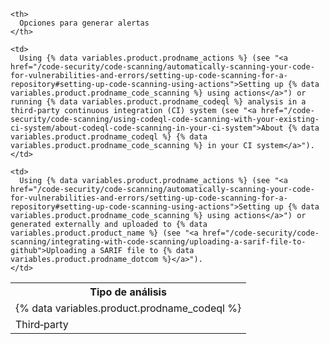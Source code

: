 <table spaces-before="0">
  <tr>
    <th>
      <nobr>Tipo de análisis</nobr>
    </th>
    
    <th>
      Opciones para generar alertas
    </th>
  </tr>
  
  <tr>
    <td>
      {% data variables.product.prodname_codeql %}
    </td>
    
    <td>
      Using {% data variables.product.prodname_actions %} (see "<a href="/code-security/code-scanning/automatically-scanning-your-code-for-vulnerabilities-and-errors/setting-up-code-scanning-for-a-repository#setting-up-code-scanning-using-actions">Setting up {% data variables.product.prodname_code_scanning %} using actions</a>") or running {% data variables.product.prodname_codeql %} analysis in a third-party continuous integration (CI) system (see "<a href="/code-security/code-scanning/using-codeql-code-scanning-with-your-existing-ci-system/about-codeql-code-scanning-in-your-ci-system">About {% data variables.product.prodname_codeql %} {% data variables.product.prodname_code_scanning %} in your CI system</a>").
    </td>
  </tr>
  
  <tr>
    <td>
      Third&#8209;party
    </td>
    
    <td>
      Using {% data variables.product.prodname_actions %} (see "<a href="/code-security/code-scanning/automatically-scanning-your-code-for-vulnerabilities-and-errors/setting-up-code-scanning-for-a-repository#setting-up-code-scanning-using-actions">Setting up {% data variables.product.prodname_code_scanning %} using actions</a>") or generated externally and uploaded to {% data variables.product.product_name %} (see "<a href="/code-security/code-scanning/integrating-with-code-scanning/uploading-a-sarif-file-to-github">Uploading a SARIF file to {% data variables.product.prodname_dotcom %}</a>").
    </td>
  </tr>
</table>
